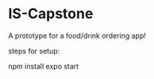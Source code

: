 # IS-Capstone
A prototype for a food/drink ordering app!

steps for setup:

npm install 
expo start
